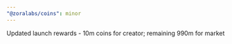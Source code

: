 ```yaml
---
"@zoralabs/coins": minor
---
```


Updated launch rewards - 10m coins for creator; remaining 990m for market
